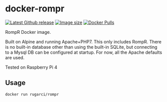 # docker-rompr

[![Latest Github release](https://img.shields.io/github/release/rugarci/docker-rompr.svg)](https://github.com/rugarci/docker-rompr/releases/latest)
[![Image size](https://img.shields.io/docker/image-size/rugarci/rompr/latest)](https://hub.docker.com/r/rugarci/rompr)
[![Docker Pulls](https://img.shields.io/docker/pulls/rugarci/rompr.svg)](https://hub.docker.com/r/rugarci/rompr)

RompR Docker image.

Built on Alpine and running Apache+PHP7.
This only includes RompR.
There is no built-in database other than using the built-in SQLite, but connecting to a Mysql DB can be configured at startup.
For now, all the Apache defaults are used.

Tested on Raspberry Pi 4

## Usage

```bash
docker run rugarci/rompr
```